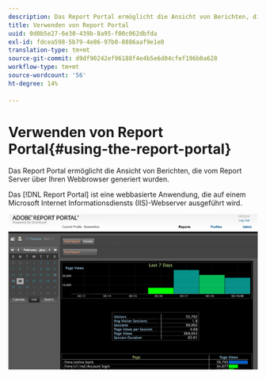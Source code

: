 ```yaml
---
description: Das Report Portal ermöglicht die Ansicht von Berichten, die vom Report Server über Ihren Webbrowser generiert wurden.
title: Verwenden von Report Portal
uuid: 0d0b5e27-6e30-439b-8a95-f00c062dbfda
exl-id: fdcea598-5b79-4e86-97b0-8886aaf9e1e0
translation-type: tm+mt
source-git-commit: d9df90242ef96188f4e4b5e6d04cfef196b0a628
workflow-type: tm+mt
source-wordcount: '56'
ht-degree: 14%

---
```


# Verwenden von Report Portal{#using-the-report-portal}

Das Report Portal ermöglicht die Ansicht von Berichten, die vom Report Server über Ihren Webbrowser generiert wurden.

Das [!DNL Report Portal] ist eine webbasierte Anwendung, die auf einem Microsoft Internet Informationsdiensts (IIS)-Webserver ausgeführt wird.

![](assets/report_portal_home.png)
